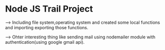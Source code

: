 # Node JS Trail Project

--> Including file system,operating system and created some local functions and importing exporting those functions.

--> Ohter interesting thing like sending mail using nodemailer module with authentication(using google gmail api).